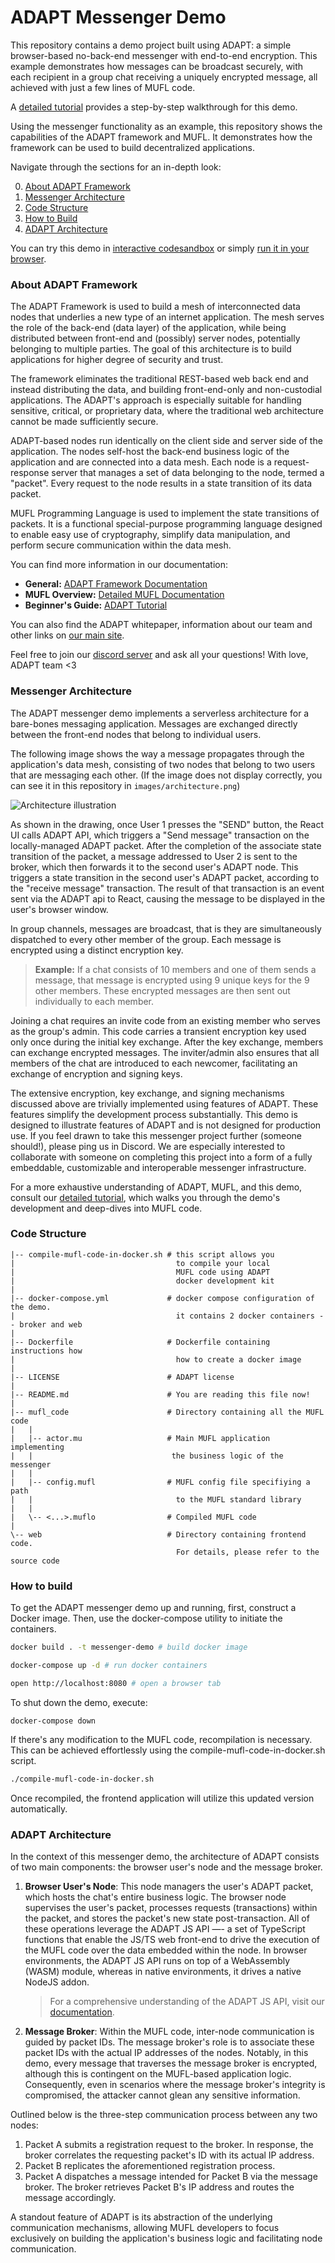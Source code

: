 # ADAPT Messenger Demo

This repository contains a demo project built using ADAPT: a simple browser-based no-back-end messenger with end-to-end encryption. This example demonstrates how messages can be broadcast securely, with each recipient in a group chat receiving a uniquely encrypted message, all achieved with just a few lines of MUFL code.

A [detailed tutorial](https://docs.adaptframework.solutions/release/0.2/messenger-tutorial-1.html) provides a step-by-step walkthrough for this demo.

Using the messenger functionality as an example, this repository shows the capabilities of the ADAPT framework and MUFL. It demonstrates how the framework can be used to build decentralized applications. 

Navigate through the sections for an in-depth look:

0. [About ADAPT Framework](#about-adapt-framework)
1. [Messenger Architecture](#messenger-architecture)
2. [Code Structure](#code-structure)
3. [How to Build](#how-to-build)
4. [ADAPT Architecture](#adapt-architecture)

You can try this demo in [interactive codesandbox](https://codesandbox.io/p/github/adapt-toolkit/adapt-hello-world-example/release-0.2?file=/.codesandbox/README.md:1,1) or simply [run it in your browser](https://messenger-demo.adaptframework.solutions/). 

### **About ADAPT Framework**

The ADAPT Framework is used to build a mesh of interconnected data nodes that underlies a new type of an internet application. The mesh serves the role of the back-end (data layer) of the application, while being distributed between front-end and (possibly) server nodes, potentially belonging to multiple parties. The goal of this architecture is to build applications for higher degree of security and trust. 

The framework eliminates the traditional REST-based web back end and instead distributing the data, and building front-end-only and non-custodial applications. The ADAPT's approach is especially suitable for handling sensitive, critical, or proprietary data, where the traditional web architecture cannot be made sufficiently secure. 

ADAPT-based nodes run identically on the client side and server side of the application. The nodes self-host the back-end business logic of the application and are connected into a data mesh. Each node is a request-response server that manages a set of data belonging to the node, termed a "packet". Every request to the node results in a state transition of its data packet. 

MUFL Programming Language is used to implement the state transitions of packets. It is a functional special-purpose programming language designed to enable easy use of cryptography, simplify data manipulation, and perform secure communication within the data mesh. 

You can find more information in our documentation:
- **General:** [ADAPT Framework Documentation](https://docs.adaptframework.solutions/)
- **MUFL Overview:** [Detailed MUFL Documentation](https://docs.adaptframework.solutions/basic-syntax.html)
- **Beginner's Guide:** [ADAPT Tutorial](https://docs.adaptframework.solutions/detailed-build-example.html)

You can also find the ADAPT whitepaper, information about our team and other links on [our main site](https://www.adaptframework.solutions/).

Feel free to join our [discord server](https://discord.gg/VjKSBS2u7H) and ask all your questions! With love, ADAPT team <3

### **Messenger Architecture**

The ADAPT messenger demo implements a serverless architecture for a bare-bones messaging application. Messages are exchanged directly between the front-end nodes that belong to individual users. 

The following image shows the way a message propagates through the application's data mesh, consisting of two nodes that belong to two users that are messaging each other. (If the image does not display correctly, you can see it in this repository in `images/architecture.png`)

![Architecture illustration](images/architecture.png)

As shown in the drawing, once User 1 presses the "SEND" button, the React UI calls ADAPT API, which triggers a "Send message" transaction on the locally-managed ADAPT packet. After the completion of the associate state transition of the packet, a message addressed to User 2 is sent to the broker, which then forwards it to the second user's ADAPT node. This triggers a state transition in the second user's ADAPT packet, according to the "receive message" transaction. The result of that transaction is an event sent via the ADAPT api to React, causing the message to be displayed in the user's browser window. 

In group channels, messages are broadcast, that is they are simultaneously dispatched to every other member of the group. Each message is encrypted using a distinct encryption key.

> **Example:** If a chat consists of 10 members and one of them sends a message, that message is encrypted using 9 unique keys for the 9 other members. These encrypted messages are then sent out individually to each member.

Joining a chat requires an invite code from an existing member who serves as the group's admin. This code carries a transient encryption key used only once during the initial key exchange. After the key exchange, members can exchange encrypted messages. The inviter/admin also ensures that all members of the chat are introduced to each newcomer, facilitating an exchange of encryption and signing keys.

The extensive encryption, key exchange, and signing mechanisms discussed above are trivially implemented using features of ADAPT. These features simplify the development process substantially. This demo is designed to illustrate features of ADAPT and is not designed for production use. If you feel drawn to take this messenger project further (someone should!), please ping us in Discord. We are especially interested to collaborate with someone on completing this project into a form of a fully embeddable, customizable and interoperable messenger infrastructure. 

For a more exhaustive understanding of ADAPT, MUFL, and this demo, consult our [detailed tutorial](https://docs.adaptframework.solutions/release/0.2/messenger-tutorial-1.html), which walks you through the demo's development and deep-dives into MUFL code.

### **Code Structure**

```
|-- compile-mufl-code-in-docker.sh # this script allows you 
|                                    to compile your local
|                                    MUFL code using ADAPT 
|                                    docker development kit
|
|-- docker-compose.yml             # docker compose configuration of the demo.
|                                    it contains 2 docker containers -- broker and web
|
|-- Dockerfile                     # Dockerfile containing instructions how 
|                                    how to create a docker image          
|
|-- LICENSE                        # ADAPT license
|
|-- README.md                      # You are reading this file now!
|
|-- mufl_code                      # Directory containing all the MUFL code
|   |
|   |-- actor.mu                   # Main MUFL application implementing 
|   |                               the business logic of the messenger 
|   |
|   |-- config.mufl                # MUFL config file specifiying a path
|   |                                to the MUFL standard library
|   |
|   \-- <...>.muflo                # Compiled MUFL code
|
\-- web                            # Directory containing frontend code.
                                     For details, please refer to the source code
```


### **How to build**

To get the ADAPT messenger demo up and running, first, construct a Docker image. Then, use the docker-compose utility to initiate the containers.

```bash
docker build . -t messenger-demo # build docker image

docker-compose up -d # run docker containers

open http://localhost:8080 # open a browser tab
```

To shut down the demo, execute:

```
docker-compose down
```

If there's any modification to the MUFL code, recompilation is necessary. This can be achieved effortlessly using the compile-mufl-code-in-docker.sh script.

```bash 
./compile-mufl-code-in-docker.sh
```

Once recompiled, the frontend application will utilize this updated version automatically.

### **ADAPT Architecture**

In the context of this messenger demo, the architecture of ADAPT consists of two main components: the browser user's node and the message broker.

1. **Browser User's Node**: This node managers the user's ADAPT packet, which hosts the chat's entire business logic. The browser node supervises the user's packet, processes requests (transactions) within the packet, and stores the packet's new state post-transaction. All of these operations leverage the ADAPT JS API —- a set of TypeScript functions that enable the JS/TS web front-end to drive the execution of the MUFL code over the data embedded within the node. In browser environments, the ADAPT JS API runs on top of a WebAssembly (WASM) module, whereas in native environments, it drives a native NodeJS addon.

   > For a comprehensive understanding of the ADAPT JS API, visit our [documentation](https://docs.adaptframework.solutions/release/0.2/api-reference.html).

2. **Message Broker**: Within the MUFL code, inter-node communication is guided by packet IDs. The message broker's role is to associate these packet IDs with the actual IP addresses of the nodes. Notably, in this demo, every message that traverses the message broker is encrypted, although this is contingent on the MUFL-based application logic. Consequently, even in scenarios where the message broker's integrity is compromised, the attacker cannot glean any sensitive information.

Outlined below is the three-step communication process between any two nodes:

1. Packet A submits a registration request to the broker. In response, the broker correlates the requesting packet's ID with its actual IP address.
2. Packet B replicates the aforementioned registration process.
3. Packet A dispatches a message intended for Packet B via the message broker. The broker retrieves Packet B's IP address and routes the message accordingly.

A standout feature of ADAPT is its abstraction of the underlying communication mechanisms, allowing MUFL developers to focus exclusively on building the application's business logic and facilitating node communication. 
